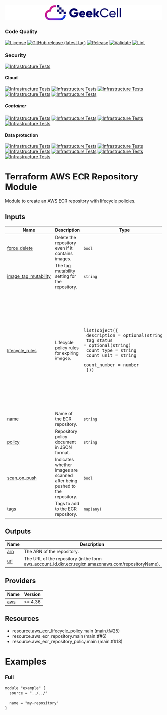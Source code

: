 <!-- BEGIN_TF_DOCS -->
[![Geek Cell GmbH](https://raw.githubusercontent.com/geekcell/template-terraform-module/main/docs/assets/logo.svg)](https://www.geekcell.io/)

### Code Quality
[![License](https://img.shields.io/github/license/geekcell/terraform-aws-ecr-repository)](https://github.com/geekcell/terraform-aws-ecr-repository/blob/master/LICENSE)
[![GitHub release (latest tag)](https://img.shields.io/github/v/release/geekcell/terraform-aws-ecr-repository?logo=github&sort=semver)](https://github.com/geekcell/terraform-aws-ecr-repository/releases)
[![Release](https://github.com/geekcell/terraform-aws-ecr-repository/actions/workflows/release.yaml/badge.svg)](https://github.com/geekcell/terraform-aws-ecr-repository/actions/workflows/release.yaml)
[![Validate](https://github.com/geekcell/terraform-aws-ecr-repository/actions/workflows/validate.yaml/badge.svg)](https://github.com/geekcell/terraform-aws-ecr-repository/actions/workflows/validate.yaml)
[![Lint](https://github.com/geekcell/terraform-aws-ecr-repository/actions/workflows/linter.yaml/badge.svg)](https://github.com/geekcell/terraform-aws-ecr-repository/actions/workflows/linter.yaml)

### Security
[![Infrastructure Tests](https://www.bridgecrew.cloud/badges/github/geekcell/terraform-aws-ecr-repository/general)](https://www.bridgecrew.cloud/link/badge?vcs=github&fullRepo=geekcell%2Fterraform-aws-ecr-repository&benchmark=INFRASTRUCTURE+SECURITY)

#### Cloud
[![Infrastructure Tests](https://www.bridgecrew.cloud/badges/github/geekcell/terraform-aws-ecr-repository/cis_aws)](https://www.bridgecrew.cloud/link/badge?vcs=github&fullRepo=geekcell%2Fterraform-aws-ecr-repository&benchmark=CIS+AWS+V1.2)
[![Infrastructure Tests](https://www.bridgecrew.cloud/badges/github/geekcell/terraform-aws-ecr-repository/cis_aws_13)](https://www.bridgecrew.cloud/link/badge?vcs=github&fullRepo=geekcell%2Fterraform-aws-ecr-repository&benchmark=CIS+AWS+V1.3)
[![Infrastructure Tests](https://www.bridgecrew.cloud/badges/github/geekcell/terraform-aws-ecr-repository/cis_azure)](https://www.bridgecrew.cloud/link/badge?vcs=github&fullRepo=geekcell%2Fterraform-aws-ecr-repository&benchmark=CIS+AZURE+V1.1)
[![Infrastructure Tests](https://www.bridgecrew.cloud/badges/github/geekcell/terraform-aws-ecr-repository/cis_azure_13)](https://www.bridgecrew.cloud/link/badge?vcs=github&fullRepo=geekcell%2Fterraform-aws-ecr-repository&benchmark=CIS+AZURE+V1.3)
[![Infrastructure Tests](https://www.bridgecrew.cloud/badges/github/geekcell/terraform-aws-ecr-repository/cis_gcp)](https://www.bridgecrew.cloud/link/badge?vcs=github&fullRepo=geekcell%2Fterraform-aws-ecr-repository&benchmark=CIS+GCP+V1.1)

##### Container
[![Infrastructure Tests](https://www.bridgecrew.cloud/badges/github/geekcell/terraform-aws-ecr-repository/cis_kubernetes_16)](https://www.bridgecrew.cloud/link/badge?vcs=github&fullRepo=geekcell%2Fterraform-aws-ecr-repository&benchmark=CIS+KUBERNETES+V1.6)
[![Infrastructure Tests](https://www.bridgecrew.cloud/badges/github/geekcell/terraform-aws-ecr-repository/cis_eks_11)](https://www.bridgecrew.cloud/link/badge?vcs=github&fullRepo=geekcell%2Fterraform-aws-ecr-repository&benchmark=CIS+EKS+V1.1)
[![Infrastructure Tests](https://www.bridgecrew.cloud/badges/github/geekcell/terraform-aws-ecr-repository/cis_gke_11)](https://www.bridgecrew.cloud/link/badge?vcs=github&fullRepo=geekcell%2Fterraform-aws-ecr-repository&benchmark=CIS+GKE+V1.1)
[![Infrastructure Tests](https://www.bridgecrew.cloud/badges/github/geekcell/terraform-aws-ecr-repository/cis_kubernetes)](https://www.bridgecrew.cloud/link/badge?vcs=github&fullRepo=geekcell%2Fterraform-aws-ecr-repository&benchmark=CIS+KUBERNETES+V1.5)

#### Data protection
[![Infrastructure Tests](https://www.bridgecrew.cloud/badges/github/geekcell/terraform-aws-ecr-repository/soc2)](https://www.bridgecrew.cloud/link/badge?vcs=github&fullRepo=geekcell%2Fterraform-aws-ecr-repository&benchmark=SOC2)
[![Infrastructure Tests](https://www.bridgecrew.cloud/badges/github/geekcell/terraform-aws-ecr-repository/pci)](https://www.bridgecrew.cloud/link/badge?vcs=github&fullRepo=geekcell%2Fterraform-aws-ecr-repository&benchmark=PCI-DSS+V3.2)
[![Infrastructure Tests](https://www.bridgecrew.cloud/badges/github/geekcell/terraform-aws-ecr-repository/pci_dss_v321)](https://www.bridgecrew.cloud/link/badge?vcs=github&fullRepo=geekcell%2Fterraform-aws-ecr-repository&benchmark=PCI-DSS+V3.2.1)
[![Infrastructure Tests](https://www.bridgecrew.cloud/badges/github/geekcell/terraform-aws-ecr-repository/iso)](https://www.bridgecrew.cloud/link/badge?vcs=github&fullRepo=geekcell%2Fterraform-aws-ecr-repository&benchmark=ISO27001)
[![Infrastructure Tests](https://www.bridgecrew.cloud/badges/github/geekcell/terraform-aws-ecr-repository/nist)](https://www.bridgecrew.cloud/link/badge?vcs=github&fullRepo=geekcell%2Fterraform-aws-ecr-repository&benchmark=NIST-800-53)
[![Infrastructure Tests](https://www.bridgecrew.cloud/badges/github/geekcell/terraform-aws-ecr-repository/hipaa)](https://www.bridgecrew.cloud/link/badge?vcs=github&fullRepo=geekcell%2Fterraform-aws-ecr-repository&benchmark=HIPAA)
[![Infrastructure Tests](https://www.bridgecrew.cloud/badges/github/geekcell/terraform-aws-ecr-repository/fedramp_moderate)](https://www.bridgecrew.cloud/link/badge?vcs=github&fullRepo=geekcell%2Fterraform-aws-ecr-repository&benchmark=FEDRAMP+%28MODERATE%29)

# Terraform AWS ECR Repository Module

Module to create an AWS ECR repository with lifecycle policies.

## Inputs

| Name | Description | Type | Default | Required |
|------|-------------|------|---------|:--------:|
| <a name="input_force_delete"></a> [force\_delete](#input\_force\_delete) | Delete the repository even if it contains images. | `bool` | `false` | no |
| <a name="input_image_tag_mutability"></a> [image\_tag\_mutability](#input\_image\_tag\_mutability) | The tag mutability setting for the repository. | `string` | `"MUTABLE"` | no |
| <a name="input_lifecycle_rules"></a> [lifecycle\_rules](#input\_lifecycle\_rules) | Lifecycle policy rules for expiring images. | <pre>list(object({<br>    description  = optional(string)<br>    tag_status   = optional(string)<br>    count_type   = string<br>    count_unit   = string<br>    count_number = number<br>  }))</pre> | <pre>[<br>  {<br>    "count_number": 10,<br>    "count_type": "sinceImagePushed",<br>    "count_unit": "days",<br>    "description": "Expire untagged images older than 10 days",<br>    "tag_status": "untagged"<br>  },<br>  {<br>    "count_number": 60,<br>    "count_type": "sinceImagePushed",<br>    "count_unit": "days",<br>    "description": "Expire images older than 60 days",<br>    "tag_status": "any"<br>  }<br>]</pre> | no |
| <a name="input_name"></a> [name](#input\_name) | Name of the ECR repository. | `string` | n/a | yes |
| <a name="input_policy"></a> [policy](#input\_policy) | Repository policy document in JSON format. | `string` | `null` | no |
| <a name="input_scan_on_push"></a> [scan\_on\_push](#input\_scan\_on\_push) | Indicates whether images are scanned after being pushed to the repository. | `bool` | `true` | no |
| <a name="input_tags"></a> [tags](#input\_tags) | Tags to add to the ECR repository. | `map(any)` | `{}` | no |

## Outputs

| Name | Description |
|------|-------------|
| <a name="output_arn"></a> [arn](#output\_arn) | The ARN of the repository. |
| <a name="output_url"></a> [url](#output\_url) | The URL of the repository (in the form aws\_account\_id.dkr.ecr.region.amazonaws.com/repositoryName). |

## Providers

| Name | Version |
|------|---------|
| <a name="provider_aws"></a> [aws](#provider\_aws) | >= 4.36 |

## Resources

- resource.aws_ecr_lifecycle_policy.main (main.tf#25)
- resource.aws_ecr_repository.main (main.tf#6)
- resource.aws_ecr_repository_policy.main (main.tf#18)

# Examples
### Full
```hcl
module "example" {
  source = "../../"

  name = "my-repository"
}
```
<!-- END_TF_DOCS -->
